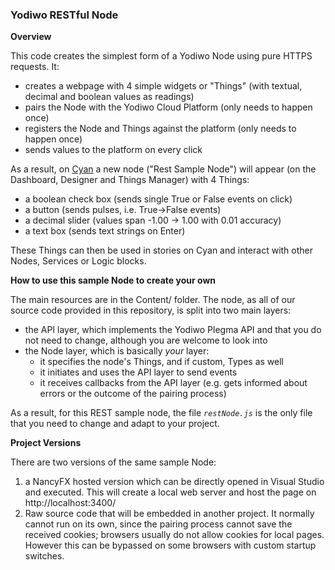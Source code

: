 ### __Yodiwo RESTful Node__

__Overview__

This code creates the simplest form of a Yodiwo Node using pure HTTPS requests. It:
- creates a webpage with 4 simple widgets or "Things" (with textual, decimal and boolean values as readings)
- pairs the Node with the Yodiwo Cloud Platform (only needs to happen once)
- registers the Node and Things against the platform (only needs to happen once)
- sends values to the platform on every click

As a result, on [Cyan](https://cyan.yodiwo.com) a new node ("Rest Sample Node") will appear (on the Dashboard, Designer and Things Manager) with 4 Things:
- a boolean check box (sends single True or False events on click)
- a button (sends pulses, i.e. True->False events)
- a decimal slider (values span -1.00 -> 1.00 with 0.01 accuracy)
- a text box (sends text strings on Enter)

These Things can then be used in stories on Cyan and interact with other Nodes, Services or Logic blocks.

__How to use this sample Node to create your own__

The main resources are in the Content/ folder. The node, as all of our source code provided in this repository, is split into two main layers:
- the API layer, which implements the Yodiwo Plegma API and that you do not need to change, although you are welcome to look into
- the Node layer, which is basically *your* layer:
    -  it specifies the node's Things, and if custom, Types as well
    -  it initiates and uses the API layer to send events
    -  it receives callbacks from the API layer (e.g. gets informed about errors or the outcome of the pairing process)

As a result, for this REST sample node, the file *`restNode.js`* is the only file that you need to change and adapt to your project.

__Project Versions__

There are two versions of the same sample Node:
1. a NancyFX hosted version which can be directly opened in Visual Studio and executed. This will create a local web server and host the page  on http://localhost:3400/
2. Raw source code that will be embedded in another project. It normally cannot run on its own, since the pairing process cannot save the received cookies; browsers usually do not allow cookies for local pages. However this can be bypassed on some browsers with custom startup switches.
